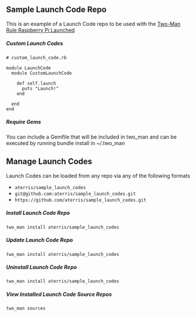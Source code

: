 ## Sample Launch Code Repo

This is an example of a Launch Code repo to be used with the [Two-Man Rule Raspberry Pi Launched](https://github.com/aterris/two_man)

##### Custom Launch Codes

````
# custom_launch_code.rb

module LaunchCode
  module CustomLaunchCode
  
    def self.launch
      puts "Launch!"
    end

  end
end
````

##### Require Gems

You can include a Gemfile that will be included in two_man and can be executed by running bundle install in ~/.two_man

## Manage Launch Codes

Launch Codes can be loaded from any repo via any of the following formats

* `aterris/sample_launch_codes`
* `git@github.com:aterris/sample_launch_codes.git`
* `https://github.com/aterris/sample_launch_codes.git`


##### Install Launch Code Repo
````
two_man install aterris/sample_launch_codes
````

##### Update Launch Code Repo
````
two_man install aterris/sample_launch_codes
````

##### Uninstall Launch Code Repo
````
two_man install aterris/sample_launch_codes
````

##### View Installed Launch Code Source Repos
````
two_man sources
````